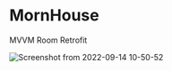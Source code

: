 # MornHouse

MVVM
Room
Retrofit


![Screenshot from 2022-09-14 10-50-52](https://user-images.githubusercontent.com/93651407/190094371-80d0c6be-e94c-4f9f-bf64-6db03672c512.png)
